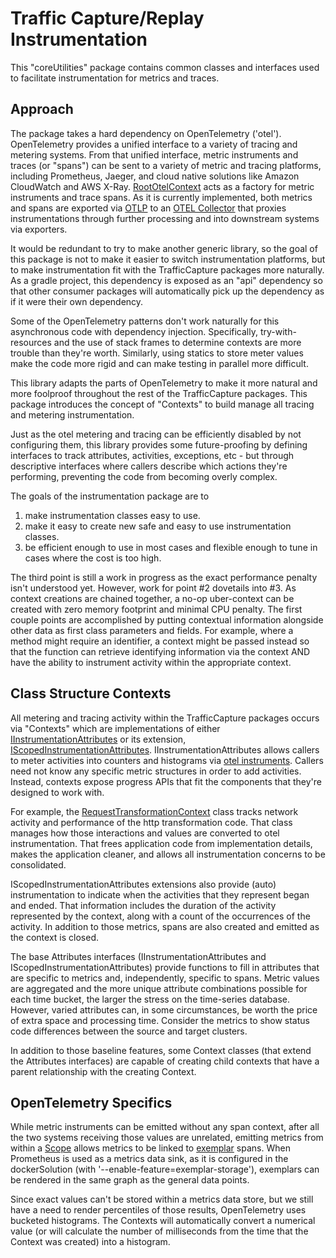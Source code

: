 # Traffic Capture/Replay Instrumentation

This "coreUtilities" package contains common classes and interfaces used to facilitate instrumentation for metrics and
traces.

## Approach

The package takes a hard dependency on OpenTelemetry ('otel'). OpenTelemetry provides a unified interface to a
variety of tracing and metering systems. From that unified interface, metric instruments and traces (or "spans") can
be sent to a variety of metric and tracing platforms, including Prometheus, Jaeger, and cloud native solutions like
Amazon CloudWatch and AWS X-Ray.
[RootOtelContext](src/main/java/org/opensearch/migrations/tracing/RootOtelContext.java) acts as a factory for metric
instruments and trace spans.  As it is currently implemented, both metrics and spans are exported via
[OTLP](https://opentelemetry.io/docs/specs/otel/protocol/) to an
[OTEL Collector](https://opentelemetry.io/docs/collector/) that proxies instrumentations through further processing
and into downstream systems via exporters.

It would be redundant to try to make another generic library, so the goal of this package is not to make it easier to
switch instrumentation platforms, but to make instrumentation fit with the TrafficCapture packages more naturally. As
a gradle project, this dependency is exposed as an "api" dependency so that other consumer packages will automatically
pick up the dependency as if it were their own dependency.

Some of the OpenTelemetry patterns don't work naturally for this asynchronous code with dependency injection.
Specifically, try-with-resources and the use of stack frames to determine contexts are more trouble than they're worth.
Similarly, using statics to store meter values make the code more rigid and can make testing in parallel more difficult.

This library adapts the parts of OpenTelemetry to make it more natural and more foolproof throughout the rest of the
TrafficCapture packages. This package introduces the concept of "Contexts" to build manage all tracing and metering
instrumentation.

Just as the otel metering and tracing can be efficiently disabled by not configuring them, this library provides some
future-proofing by defining interfaces to track attributes, activities, exceptions, etc - but through descriptive
interfaces where callers describe which actions they're performing, preventing the code from becoming overly complex.

The goals of the instrumentation package are to

1. make instrumentation classes easy to use.
2. make it easy to create new safe and easy to use instrumentation classes.
3. be efficient enough to use in most cases and flexible enough to tune in cases where the cost is too high.

The third point is still a work in progress as the exact performance penalty isn't understood yet. However, work for
point #2 dovetails into #3.  As context creations are chained together, a no-op uber-context can be created with zero
memory footprint and minimal CPU penalty.  The first couple points are accomplished by putting contextual information
alongside other data as first class parameters and fields. For example, where a method might require an identifier,
a context might be passed instead so that the function can retrieve identifying information via the context AND have
the ability to instrument activity within the appropriate context.

## Class Structure Contexts

All metering and tracing activity within the TrafficCapture packages occurs via "Contexts" which are implementations of
either [IInstrumentationAttributes](src/main/java/org/opensearch/migrations/tracing/IInstrumentationAttributes.java) or
its extension,
[IScopedInstrumentationAttributes](src/main/java/org/opensearch/migrations/tracing/IScopedInstrumentationAttributes.java).
IInstrumentationAttributes allows callers to meter activities into counters and histograms via
[otel instruments](https://opentelemetry.io/docs/concepts/signals/metrics/#metric-instruments). Callers need not know
any specific metric structures in order to add activities.  Instead, contexts expose progress APIs that fit the
components that they're designed to work with.

For example, the
[RequestTransformationContext](../../TrafficCapture/trafficReplayer/src/main/java/org/opensearch/migrations/replay/tracing/ReplayContexts.java)
class tracks network activity and performance of the http transformation code. That class manages how those
interactions and values are converted to otel instrumentation. That frees application code from implementation details,
makes the application cleaner, and allows all instrumentation concerns to be consolidated.

IScopedInstrumentationAttributes extensions also provide (auto) instrumentation to indicate when the activities that
they represent began and ended.  That information includes the duration of the activity represented by the context,
along with a count of the occurrences of the activity.  In addition to those metrics, spans are also created and
emitted as the context is closed.

The base Attributes interfaces (IInstrumentationAttributes and IScopedInstrumentationAttributes) provide functions to
fill in attributes that are specific to metrics and, independently, specific to spans.  Metric values are aggregated
and the more unique attribute combinations possible for each time bucket, the larger the stress on the time-series
database.  However, varied attributes can, in some circumstances, be worth the price of extra space and processing time.
Consider the metrics to show status code differences between the source and target clusters.

In addition to those baseline features, some Context classes (that extend the Attributes interfaces) are capable of
creating child contexts that have a parent relationship with the creating Context.

## OpenTelemetry Specifics

While metric instruments can be emitted without any span context, after all the two systems receiving those values are
unrelated, emitting metrics from within a [Scope](https://opentelemetry.io/docs/concepts/instrumentation-scope/) allows
metrics to be linked to [exemplar](https://opentelemetry.io/docs/specs/otel/metrics/data-model/#exemplars)
spans.  When Prometheus is used as a metrics data sink, as it is configured in the dockerSolution
(with '--enable-feature=exemplar-storage'), exemplars can be rendered in the same graph as the general data points.

Since exact values can't be stored within a metrics data store, but we still have a need to render percentiles of
those results, OpenTelemetry uses bucketed histograms.  The Contexts will automatically convert a numerical value (or
will calculate the number of milliseconds from the time that the Context was created) into a histogram.